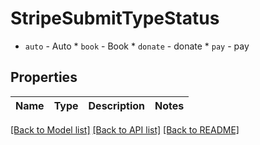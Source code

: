 # StripeSubmitTypeStatus

* `auto` - Auto * `book` - Book * `donate` - donate * `pay` - pay

## Properties
Name | Type | Description | Notes
------------ | ------------- | ------------- | -------------

[[Back to Model list]](../README.md#documentation-for-models) [[Back to API list]](../README.md#documentation-for-api-endpoints) [[Back to README]](../README.md)


